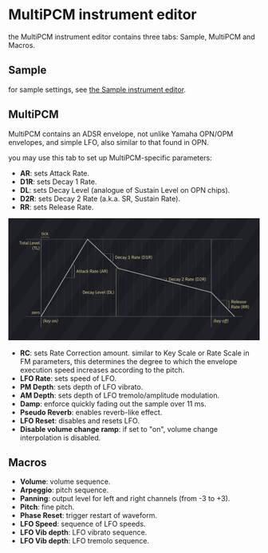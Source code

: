 # MultiPCM instrument editor

the MultiPCM instrument editor contains three tabs: Sample, MultiPCM and Macros.

## Sample

for sample settings, see [the Sample instrument editor](sample.md).

## MultiPCM

MultiPCM contains an ADSR envelope, not unlike Yamaha OPN/OPM envelopes, and simple LFO, also similar to that found in OPN.

you may use this tab to set up MultiPCM-specific parameters:

- **AR**: sets Attack Rate.
- **D1R**: sets Decay 1 Rate.
- **DL**: sets Decay Level (analogue of Sustain Level on OPN chips).
- **D2R**: sets Decay 2 Rate (a.k.a. SR, Sustain Rate).
- **RR**: sets Release Rate.

![MultiPCM envelope chart](MPCM-ADSRchart.png)

- **RC**: sets Rate Correction amount. similar to Key Scale or Rate Scale in FM parameters, this determines the degree to which the envelope execution speed increases according to the pitch.
- **LFO Rate**: sets speed of LFO.
- **PM Depth**: sets depth of LFO vibrato.
- **AM Depth**: sets depth of LFO tremolo/amplitude modulation.
- **Damp**: enforce quickly fading out the sample over 11 ms.
- **Pseudo Reverb**: enables reverb-like effect.
- **LFO Reset**: disables and resets LFO.
- **Disable volume change ramp**: if set to "on", volume change interpolation is disabled.

## Macros

- **Volume**: volume sequence.
- **Arpeggio**: pitch sequence.
- **Panning**: output level for left and right channels (from -3 to +3).
- **Pitch**: fine pitch.
- **Phase Reset**: trigger restart of waveform.
- **LFO Speed**: sequence of LFO speeds.
- **LFO Vib depth**: LFO vibrato sequence.
- **LFO Vib depth**: LFO tremolo sequence.
